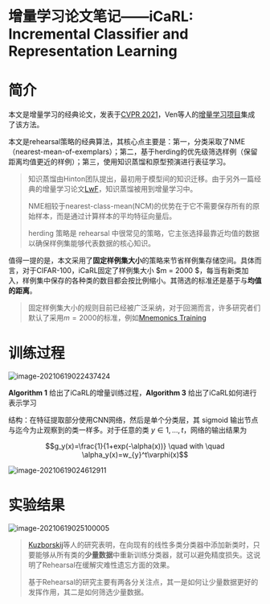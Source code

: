 # 增量学习论文笔记——iCaRL: Incremental Classifier and Representation Learning


# 简介

本文是增量学习的经典论文，发表于[CVPR 2021](https://arxiv.org/abs/1611.07725)，Ven等人的[增量学习项目](https://github.com/GMvandeVen/continual-learning)集成了该方法。

本文是rehearsal策略的经典算法，其核心点主要是：第一，分类采取了NME（nearest-mean-of-exemplars）；第二，基于herding的优先级筛选样例（保留距离均值更近的样例）；第三，使用知识蒸馏和原型预演进行表征学习。

> 知识蒸馏由Hinton团队提出，最初用于模型间的知识迁移。由于另外一篇经典的增量学习论文[LwF](https://link.springer.com/chapter/10.1007/978-3-319-46493-0_37)，知识蒸馏被用到增量学习中。
>
> NME相较于nearest-class-mean(NCM)的优势在于它不需要保存所有的原始样本，而是通过计算样本的平均特征向量后。
>
> herding 策略是 rehearsal 中很常见的策略，它主张选择最靠近均值的数据以确保样例集能够代表数据的核心知识。

值得一提的是，本文采用了**固定样例集大小**的策略来节省样例集存储空间。具体而言，对于CIFAR-100，iCaRL固定了样例集大小 $m = 2000 $，每当有新类加入，样例集中保存的各种类的数目都会按比例缩小。其筛选的标准还是基于与**均值的距离**。

> 固定样例集大小的规则目前已经被广泛采纳，对于回溯而言，许多研究者们默认了采用$m=2000$的标准，例如[Mnemonics Training](https://arxiv.org/pdf/2002.10211.pdf)

# 训练过程

![image-20210619022437424](https://i.loli.net/2021/06/19/D28mMg9qtONGlre.png)

**Algorithm 1** 给出了iCaRL的增量训练过程，**Algorithm 3** 给出了iCaRL如何进行表示学习

结构：在特征提取部分使用CNN网络，然后是单个分类层，其 sigmoid 输出节点与迄今为止观察到的类一样多。对于任意的类 $y\in{1,...,t}$，网络的输出结果为

$$g_y(x)=\frac{1}{1+exp(-\alpha(x))} \quad with \quad \alpha_y(x)=w_{y}^t\varphi(x)$$



![image-20210619024612911](https://i.loli.net/2021/06/19/BpoujyxNHQIgSTf.png)

# 实验结果

![image-20210619025100005](https://i.loli.net/2021/06/19/vfIwTay9RFLJ3Nj.png)

> [Kuzborskij](https://ieeexplore.ieee.org/document/6619275)等人的研究表明，在向现有的线性多类分类器中添加新类时，只要能够从所有类的**少量数据**中重新训练分类器，就可以避免精度损失。这说明了Rehearsal在缓解灾难性遗忘方面的效果。
>
> 基于Rehearsal的研究主要有两各分关注点，其一是如何让少量数据更好的发挥作用，其二是如何筛选少量数据。


